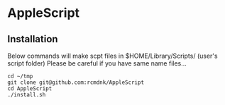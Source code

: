 AppleScript
===========

## Installation

Below commands will make scpt files in $HOME/Library/Scripts/ (user's script folder)
Please be careful if you have same name files...

    cd ~/tmp
    git clone git@github.com:rcmdnk/AppleScript
    cd AppleScript
    ./install.sh
